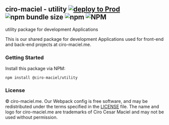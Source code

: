 ## ciro-maciel - utility [![deploy to Prod](https://github.com/ciro-maciel/utility/actions/workflows/toProd.yml/badge.svg)](https://github.com/ciro-maciel/utility/actions/workflows/toProd.yml) ![npm bundle size](https://img.shields.io/bundlephobia/minzip/@ciro-maciel/utility) ![npm](https://img.shields.io/npm/v/@ciro-maciel/utility) ![NPM](https://img.shields.io/npm/l/@ciro-maciel/utility)

utility package for development Applications

This is our shared package for development Applications used for front-end and back-end projects at ciro-maciel.me.

### Getting Started

Install this package via NPM:

```
npm install @ciro-maciel/utility
```

### License

&copy; ciro-maciel.me. Our Webpack config is free software, and may be redistributed under the terms specified in the [LICENSE](https://github.com/ciro-maciel/utility/blob/main/LICENSE) file. The name and logo for ciro-maciel.me are trademarks of Ciro Cesar Maciel and may not be used without permission.
